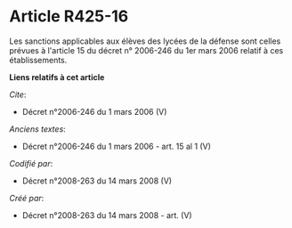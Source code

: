 # Article R425-16

Les sanctions applicables aux élèves des lycées de la défense sont celles prévues à l'article 15 du décret n° 2006-246 du 1er
mars 2006 relatif à ces établissements.

**Liens relatifs à cet article**

_Cite_:

  - Décret n°2006-246 du 1 mars 2006 (V)

_Anciens textes_:

  - Décret n°2006-246 du 1 mars 2006 - art. 15 al 1 (V)

_Codifié par_:

  - Décret n°2008-263 du 14 mars 2008 (V)

_Créé par_:

  - Décret n°2008-263 du 14 mars 2008 - art. (V)
